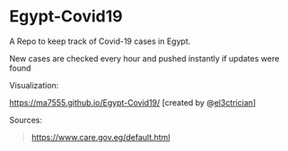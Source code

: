 # Egypt-Covid19

A Repo to keep track of Covid-19 cases in Egypt.

New cases are checked every hour and pushed instantly if updates were found

Visualization:

https://ma7555.github.io/Egypt-Covid19/ [created by @[el3ctrician](https://github.com/el3ctrician)]




Sources:
> https://www.care.gov.eg/default.html

